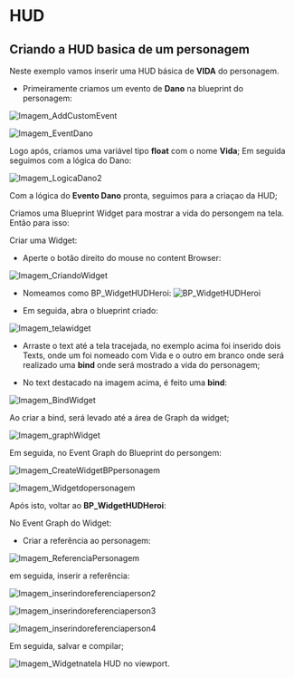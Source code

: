 # HUD

## Criando a HUD basica de um personagem

Neste exemplo vamos inserir uma HUD básica de **VIDA** do personagem.
- Primeiramente criamos um evento de **Dano** na blueprint do personagem:

![Imagem_AddCustomEvent](ImagensHUD/Imagem_AddCustomEvent.jpg)

![Imagem_EventDano](ImagensHUD/Imagem_EventDano.jpg)

Logo após, criamos uma variável tipo **float** com o nome **Vida**;
Em seguida seguimos com a lógica do Dano:

![Imagem_LogicaDano2](ImagensHUD/Imagem_LogicaDano2.jpg)

Com a lógica do **Evento Dano** pronta, seguimos para a criaçao da HUD;

Criamos uma Blueprint Widget para mostrar a vida do persongem na tela. Então para isso:

Criar uma Widget:
- Aperte o botão direito do mouse no content Browser:

![Imagem_CriandoWidget](ImagensHUD/Imagem_CriandoWidget.jpg)

- Nomeamos como BP_WidgetHUDHeroi: ![BP_WidgetHUDHeroi](ImagensHUD/Imagem_BP_WidgetHUDHeroi.jpg)

- Em seguida, abra o blueprint criado:

![Imagem_telawidget](ImagensHUD/Imagem_telawidget.jpg)

- Arraste o text até a tela tracejada, no exemplo acima foi inserido dois Texts, onde um foi nomeado com Vida e o outro em branco onde será realizado uma **bind** onde será mostrado a vida do personagem;

- No text destacado na imagem acima, é feito uma **bind**:

![Imagem_BindWidget](ImagensHUD/Imagem_BindWidget.jpg)

Ao criar a bind, será levado até a área de Graph da widget;


![Imagem_graphWidget](ImagensHUD/Imagem_graphWidget.jpg)

Em seguida, no Event Graph do Blueprint do persongem:

![Imagem_CreateWidgetBPpersonagem](ImagensHUD/Imagem_CreateWidgetBPpersonagem.jpg)

![Imagem_Widgetdopersonagem](ImagensHUD/Imagem_Widgetdopersonagem.jpg)

Após isto, voltar ao **BP_WidgetHUDHeroi**:

No Event Graph do Widget:

- Criar a referência ao personagem:

![Imagem_ReferenciaPersonagem](ImagensHUD/Imagem_ReferenciaPersonagem.jpg)

em seguida, inserir a referência:

![Imagem_inserindoreferenciaperson2](ImagensHUD/Imagem_inserindoreferenciaperson2.jpg)

![Imagem_inserindoreferenciaperson3](ImagensHUD/Imagem_inserindoreferenciaperson3.jpg)

![Imagem_inserindoreferenciaperson4](ImagensHUD/Imagem_inserindoreferenciaperson4.jpg)

Em seguida, salvar e compilar;

![Imagem_Widgetnatela](ImagensHUD/Imagem_Widgetnatela.jpg)
HUD no viewport.
